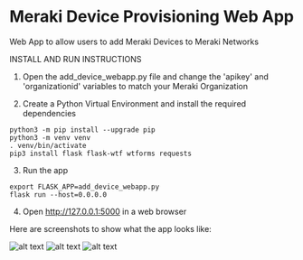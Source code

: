 # Meraki Device Provisioning Web App
Web App to allow users to add Meraki Devices to Meraki Networks

INSTALL AND RUN INSTRUCTIONS

1. Open the add_device_webapp.py file and change the 'apikey' and 'organizationid' variables to match your Meraki Organization

2. Create a Python Virtual Environment and install the required dependencies
```
python3 -m pip install --upgrade pip
python3 -m venv venv
. venv/bin/activate
pip3 install flask flask-wtf wtforms requests
```

3. Run the app
```
export FLASK_APP=add_device_webapp.py
flask run --host=0.0.0.0
```

4. Open http://127.0.0.1:5000 in a web browser


Here are screenshots to show what the app looks like:

![alt text](https://raw.githubusercontent.com/nathanwiens/meraki-add-device-webapp/master/static/webapp1.png)
![alt text](https://raw.githubusercontent.com/nathanwiens/meraki-add-device-webapp/master/static/webapp2.png)
![alt text](https://raw.githubusercontent.com/nathanwiens/meraki-add-device-webapp/master/static/webapp3.png)

